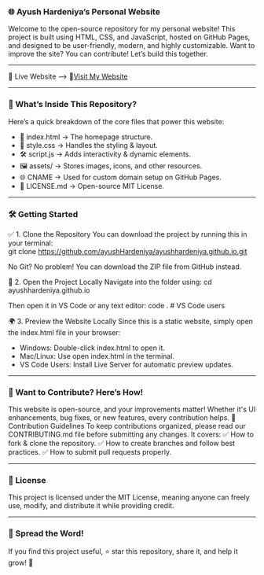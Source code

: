 ### 🌐 Ayush Hardeniya’s Personal Website

Welcome to the open-source repository for my personal website! This project is built using HTML, CSS, and JavaScript, hosted on GitHub Pages, and designed to be user-friendly, modern, and highly customizable.
Want to improve the site? You can contribute! Let’s build this together.

---

🚀 Live Website --> 
🔗[Visit My Website](https://ayushhardeniya.site/)

---

### 📂 What’s Inside This Repository?
Here’s a quick breakdown of the core files that power this website:
- 📄 index.html → The homepage structure.
- 🎨 style.css → Handles the styling & layout.
- 🛠️ script.js → Adds interactivity & dynamic elements.
- 🖼️ assets/ → Stores images, icons, and other resources.
- 🌐 CNAME → Used for custom domain setup on GitHub Pages.
- 📜 LICENSE.md → Open-source MIT License.

---

### 🛠 Getting Started

✅ 1. Clone the Repository
You can download the project by running this in your terminal: <br>
git clone https://github.com/ayushHardeniya/ayushhardeniya.github.io.git


No Git? No problem! You can download the ZIP file from GitHub instead.

🔧 2. Open the Project Locally
Navigate into the folder using:
cd ayushhardeniya.github.io


Then open it in VS Code or any text editor:
code .  # VS Code users


🌍 3. Preview the Website Locally
Since this is a static website, simply open the index.html file in your browser:
- Windows: Double-click index.html to open it.
- Mac/Linux: Use open index.html in the terminal.
- VS Code Users: Install Live Server for automatic preview updates.

---

### 🤝 Want to Contribute? Here’s How!
This website is open-source, and your improvements matter! Whether it's UI enhancements, bug fixes, or new features, every contribution helps.
📜 Contribution Guidelines
To keep contributions organized, please read our CONTRIBUTING.md file before submitting any changes. It covers:
✅ How to fork & clone the repository.
✅ How to create branches and follow best practices.
✅ How to submit pull requests properly.

---

### 📜 License
This project is licensed under the MIT License, meaning anyone can freely use, modify, and distribute it while providing credit.

---

### 📢 Spread the Word!
If you find this project useful, ⭐️ star this repository, share it, and help it grow! 🚀

